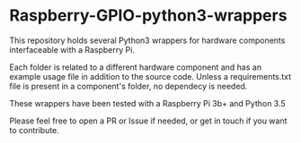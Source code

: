 # Raspberry-GPIO-python3-wrappers

This repository holds several Python3 wrappers for hardware components interfaceable with a Raspberry Pi.

Each folder is related to a different hardware component and has an example usage file in addition to the source code. Unless a requirements.txt file is present in a component's folder, no dependecy is needed.

These wrappers have been tested with a Raspberry Pi 3b+ and Python 3.5

Please feel free to open a PR or Issue if needed, or get in touch if you want to contribute.
